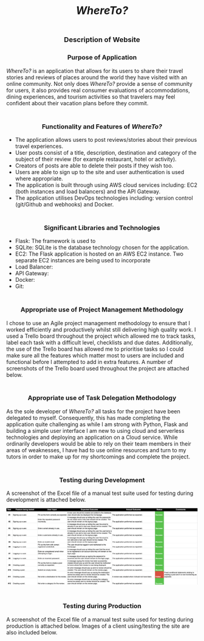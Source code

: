 # <center> *WhereTo?* <center>
# <center><span style="font-weight: bold; font-size: 18px;">Description of Website</center></span>
 
### <center>**Purpose of Application** ###
*WhereTo?* is an application that allows for its users to share their travel stories and reviews of places around the world they have visited with an online community. Not only does *WhereTo?* provide a sense of community for users, it also provides real consumer evaluations of accommodations, dining experiences, and tourism activities so that travelers may feel confident about their vacation plans before they commit.
 
### <br><center>**Functionality and Features of *WhereTo?*** ###
- The application allows users to post reviews/stories about their previous travel experiences.
- User posts consist of a title, description, destination and category of the subject of their review (for example restaurant, hotel or activity).
- Creators of posts are able to delete their posts if they wish too.
- Users are able to sign up to the site and user authentication is used where appropriate.
- The application is built through using AWS cloud services including: EC2 (both instances and load balancers) and the API Gateway.
- The application utilises DevOps technologies including: version control (git/Github and webhooks) and Docker.

### <br><center>**Significant Libraries and Technologies** ###
- Flask: The framework is used to 
- SQLite: SQLite is the database technology chosen for the application. 
- EC2: The Flask application is hosted on an AWS EC2 instance. Two separate EC2 instances are being used to incorporate 
- Load Balancer:
- API Gateway:
- Docker:
- Git:


### <br><center>**Appropriate use of Project Management Methodology** ###
I chose to use an Agile project management methodology to ensure that I worked efficiently and productively whilst still delivering high quality work. I used a Trello board throughout the project which allowed me to track tasks, label each task with a difficult level, checklists and due dates. Additionally, the use of the Trello board has allowed me to prioritise tasks so I could make sure all the features which matter most to users are included and functional before I attempted to add in extra features. A number of screenshots of the Trello board used throughout the project are attached below.

### <br><center>**Appropriate use of Task Delegation Methodology** ###
As the sole developer of *WhereTo?* all tasks for the project have been delegated to myself. Consequently, this has made completing the application quite challenging as while I am strong with Python, Flask and building a simple user interface I am new to using cloud and serverless technologies and deploying an application on a Cloud service. While ordinarily developers would be able to rely on their team members in their areas of weaknesses, I have had to use online resources and turn to my tutors in order to make up for my shortcomings and complete the project.


### <br><center>**Testing during Development** ###
A screenshot of the Excel file of a manual test suite used for testing during development is attached below.

<img src="docs/images/testing/development_testing_1.png">

### <br><center>**Testing during Production** ###
A screenshot of the Excel file of a manual test suite used for testing during production is attached below. Images of a client using/testing the site are also included below.